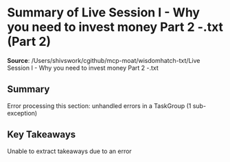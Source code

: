 # Summary of Live Session I - Why you need to invest money Part 2 -.txt (Part 2)

**Source**: /Users/shivswork/cgithub/mcp-moat/wisdomhatch-txt/Live Session I - Why you need to invest money Part 2 -.txt

## Summary
Error processing this section: unhandled errors in a TaskGroup (1 sub-exception)

## Key Takeaways
Unable to extract takeaways due to an error
